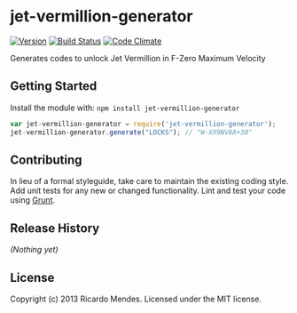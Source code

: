 # jet-vermillion-generator

[![Version](http://allthebadges.io/fzerocentral/jet-vermillion-generator/badge_fury.png)](http://allthebadges.io/fzerocentral/jet-vermillion-generator/badge_fury)
[![Build Status](https://secure.travis-ci.org/fzerocentral/jet-vermillion-generator.png?branch=master)](http://travis-ci.org/fzerocentral/jet-vermillion-generator)
[![Code Climate](https://codeclimate.com/github/fzerocentral/jet-vermillion-generator.png)](https://codeclimate.com/github/fzerocentral/jet-vermillion-generator)

Generates codes to unlock Jet Vermillion in F-Zero Maximum Velocity

## Getting Started
Install the module with: `npm install jet-vermillion-generator`

```javascript
var jet-vermillion-generator = require('jet-vermillion-generator');
jet-vermillion-generator.generate("LOCKS"); // "W-XX9NV8A+30"
```

## Contributing
In lieu of a formal styleguide, take care to maintain the existing coding style. Add unit tests for any new or changed functionality. Lint and test your code using [Grunt](http://gruntjs.com/).

## Release History
_(Nothing yet)_

## License
Copyright (c) 2013 Ricardo Mendes. Licensed under the MIT license.
